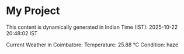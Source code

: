 # My Project

This content is dynamically generated in Indian Time (IST): 2025-10-22 20:48:02 IST


Current Weather in Coimbatore:
Temperature: 25.88 °C
Condition: haze

